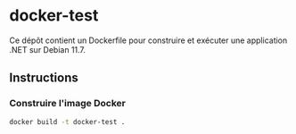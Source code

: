 # docker-test

Ce dépôt contient un Dockerfile pour construire et exécuter une application .NET sur Debian 11.7.

## Instructions

### Construire l'image Docker

```bash
docker build -t docker-test .
```
